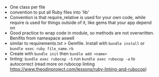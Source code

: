 - One class per file
- convention to put all Ruby files into 'lib'
- Convention is that require_relative is used for your own code, while require is used for things outside of it, like gems that your app depend on
- Good practice to wrap code in module, so methods are not overwritten. Benifits from namespace aswell
- similar to requirements.txt > Gemfile. Install with `bundle install` or `bundle exec ruby file_name.rb`
- Create with `bundle init` then `bundle add <name>`
- linting: `bundle exec rubocop -S` run `bundle exec rubocop -a` to autocorrect (read more on rubocop linting https://www.theodinproject.com/lessons/ruby-linting-and-rubocop)